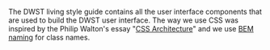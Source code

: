 
The DWST living style guide contains all the user interface components that are used to build the DWST user interface.
The way we use CSS was inspired by the Philip Walton's essay "[CSS Architecture](http://philipwalton.com/articles/css-architecture/)"
and we use [BEM naming]( http://getbem.com/naming/ ) for class names.

